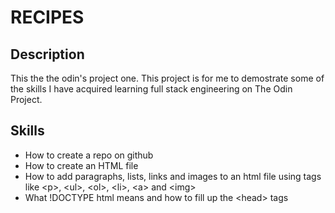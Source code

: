 # RECIPES

## Description
This the the odin's project one. This project is for me to demostrate some of the skills I have acquired learning full stack engineering on The Odin Project.

## Skills
- How to create a repo on github
- How to create an HTML file
- How to add paragraphs, lists, links and images to an html file using tags like \<p\>, \<ul\>, \<ol\>, \<li\>, \<a\> and \<img\>
- What !DOCTYPE html means and how to fill up the \<head\> tags
